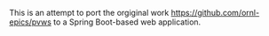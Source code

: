 This is an attempt to port the orgiginal work https://github.com/ornl-epics/pvws to a Spring Boot-based web application.

